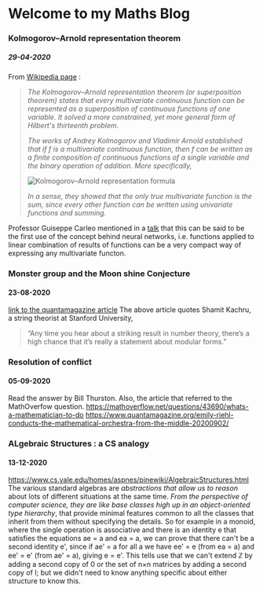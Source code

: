 # Welcome to my Maths Blog

### Kolmogorov–Arnold representation theorem
##### 29-04-2020
From [Wikipedia page](https://en.wikipedia.org/wiki/Kolmogorov%E2%80%93Arnold_representation_theorem) :

>_The Kolmogorov–Arnold representation theorem (or superposition theorem) states that every multivariate continuous function can be represented as a superposition of continuous functions of one variable. It solved a more constrained, yet more general form of Hilbert's thirteenth problem._
>
>_The works of Andrey Kolmogorov and Vladimir Arnold established that if f is a multivariate continuous function, then f can be written as a finite composition of continuous functions of a single variable and the binary operation of addition. More specifically,_
>
>![Kolmogorov–Arnold representation formula](https://wikimedia.org/api/rest_v1/media/math/render/svg/7fb7e8cc17b243a4346ff1b710ccde6ec47540ea)
>
>_In a sense, they showed that the only true multivariate function is the sum, since every other function can be written using univariate functions and summing._

Professor Guiseppe Carleo mentioned in a [talk](https://youtu.be/90OZoet_1CU?t=639) that this can be said to be the first use of the concept behind neural networks, i.e. functions applied to linear combination of results of functions can be a very compact way of expressing any multivariate functon. 


### Monster group and the Moon shine Conjecture
#### 23-08-2020
[link to the quantamagazine article](https://www.quantamagazine.org/mathematicians-chase-moonshine-string-theory-connections-20150312/)
The above article quotes Shamit Kachru, a string theorist at Stanford University, 
> “Any time you hear about a striking result in number theory, there’s a high chance that it’s really a statement about modular forms.”

### Resolution of conflict
#### 05-09-2020
Read the answer by Bill Thurston. Also, the article that referred to the MathOverfow question.
https://mathoverflow.net/questions/43690/whats-a-mathematician-to-do 
https://www.quantamagazine.org/emily-riehl-conducts-the-mathematical-orchestra-from-the-middle-20200902/

### ALgebraic Structures : a CS analogy
#### 13-12-2020
https://www.cs.yale.edu/homes/aspnes/pinewiki/AlgebraicStructures.html
The various standard algebras are _abstractions that allow us to reason_ about lots of different situations at the same time. _From the perspective of computer science, they are like base classes high up in an object-oriented type hierarchy_, that provide minimal features common to all the classes that inherit from them without specifying the details. So for example in a monoid, where the single operation is associative and there is an identity e that satisfies the equations ae = a and ea = a, we can prove that there can't be a second identity e', since if ae' = a for all a we have ee' = e (from ea = a) and ee' = e' (from ae' = a), giving e = e'. This tells use that we can't extend ℤ by adding a second copy of 0 or the set of n×n matrices by adding a second copy of I; but we didn't need to know anything specific about either structure to know this. 
